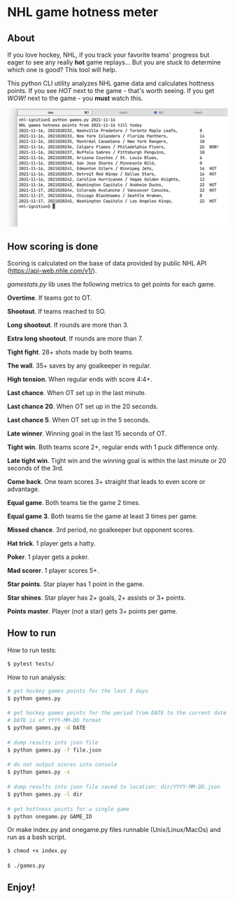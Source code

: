 # NHL game hotness meter

## About

If you love hockey, NHL, if you track your favorite teams' progress but eager to see any really __hot__ game replays... But you are stuck to determine which one is good? This tool will help.

This python CLI utility analyzes NHL game data and calculates hottness points. If you see _HOT_ next to the game - that's worth seeing. If you get _WOW!_ next to the game - you __must__ watch this.

![NHL game hottness log](i/log_screen.png)

## How scoring is done

Scoring is calculated on the base of data provided by public NHL API (https://api-web.nhle.com/v1/).

_gamestats.py_ lib uses the following metrics to get points for each game.

__Overtime__. If teams got to OT.

__Shootout__. If teams reached to SO.

__Long shootout__. If rounds are more than 3.

__Extra long shootout__. If rounds are more than 7.

__Tight fight__. 28+ shots made by both teams.

__The wall__. 35+ saves by any goalkeeper in regular.

__High tension__. When regular ends with score 4:4+.

__Last chance__. When OT set up in the last minute.

__Last chance 20__. When OT set up in the 20 seconds.

__Last chance 5__. When OT set up in the 5 seconds.

__Late winner__. Winning goal in the last 15 seconds of OT.

__Tight win__. Both teams score 2+, regular ends with 1 puck difference only.

__Late tight win__. Tight win and the winning goal is within the last minute or 20 seconds of the 3rd.

__Come back__. One team scores 3+ straight that leads to even score or advantage.

__Equal game__. Both teams tie the game 2 times.

__Equal game 3__. Both teams tie the game at least 3 times per game.

__Missed chance__. 3rd period, no goalkeeper but opponent scores.

__Hat trick__. 1 player gets a hatty.

__Poker__. 1 player gets a poker.

__Mad scorer__. 1 player scores 5+.

__Star points__. Star player has 1 point in the game.

__Star shines__. Star player has 2+ goals, 2+ assists or 3+ points.

__Points master__. Player (not a star) gets 3+ points per game.

## How to run

How to run tests:

```bash
$ pytest tests/
```

How to run analysis:

```bash
# get hockey games points for the last 3 days
$ python games.py

# get hockey games points for the period from DATE to the current date
# DATE is of YYYY-MM-DD format
$ python games.py -d DATE

# dump results into json file
$ python games.py -f file.json

# do not output scores into console
$ python games.py -s

# dump results into json file saved to location: dir/YYYY-MM-DD.json
$ python games.py -l dir

# get hottness points for a single game
$ python onegame.py GAME_ID
```

Or make index.py and onegame.py files runnable (Unix/Linux/MacOs) and run as a bash script.

```bash
$ chmod +x index.py

$ ./games.py
```

## Enjoy!